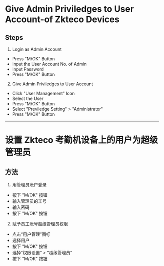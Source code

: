 # Give Admin Priviledges to User Account-of Zkteco Devices

## Steps
1. Login as Admin Account
  * Press "M/OK" Button
  * Input the User Account No. of Admin
  * Input Password
  * Press "M/OK" Button

2. Give Admin Priviledges to User Account
  * Click "User Management" Icon
  * Select the User
  * Press "M/OK" Button
  * Select "Previledge Setting" > "Administrator"
  * Press "M/OK" Button

--------------------

# 设置 Zkteco 考勤机设备上的用户为超级管理员

## 方法
1. 用管理员账户登录
  * 按下 "M/OK" 按钮
  * 输入管理员的工号
  * 输入密码
  * 按下 "M/OK" 按钮

2. 赋予员工账号超级管理员权限
  * 点击“用户管理”图标
  * 选择用户
  * 按下 "M/OK" 按钮
  * 选择”权限设置“ > “超级管理员”
  * 按下 "M/OK" 按钮

